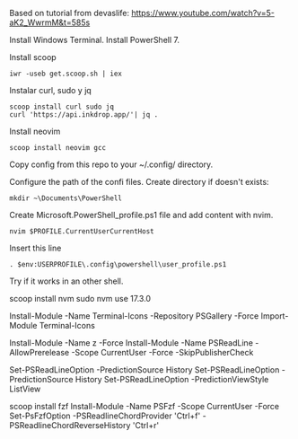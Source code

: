 Based on tutorial from devaslife: https://www.youtube.com/watch?v=5-aK2_WwrmM&t=585s

Install Windows Terminal.
Install PowerShell 7.

Install scoop

```
iwr -useb get.scoop.sh | iex
```

Instalar curl, sudo y jq

```
scoop install curl sudo jq
curl 'https://api.inkdrop.app/'| jq .
```

Install neovim

```
scoop install neovim gcc
```

Copy config from this repo to your ~/.config/ directory.

Configure the path of the confi files. Create directory if doesn't exists:

```
mkdir ~\Documents\PowerShell
```

Create Microsoft.PowerShell_profile.ps1 file and add content with nvim.

```
nvim $PROFILE.CurrentUserCurrentHost
```

Insert this line

```
. $env:USERPROFILE\.config\powershell\user_profile.ps1
```

Try if it works in an other shell.

scoop install nvm
sudo nvm use 17.3.0

Install-Module -Name Terminal-Icons -Repository PSGallery -Force
Import-Module Terminal-Icons

Install-Module -Name z -Force
Install-Module -Name PSReadLine -AllowPrerelease -Scope CurrentUser -Force -SkipPublisherCheck

Set-PSReadLineOption -PredictionSource History
Set-PSReadLineOption -PredictionSource History
Set-PSReadLineOption -PredictionViewStyle ListView

scoop install fzf
Install-Module -Name PSFzf -Scope CurrentUser -Force
Set-PsFzfOption -PSReadlineChordProvider 'Ctrl+f' -PSReadlineChordReverseHistory 'Ctrl+r'
